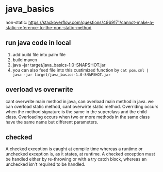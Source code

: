 # java_basics
non-static:
https://stackoverflow.com/questions/4969171/cannot-make-a-static-reference-to-the-non-static-method
## run java code in local 
1. add build file into palm file 
2. build maven 
3.  java -jar target/java_basics-1.0-SNAPSHOT.jar
4. you can also feed file into this custimized function by `cat pom.xml | java -jar target/java_basics-1.0-SNAPSHOT.jar`

## overload vs overwrite
cant overwrite main method in java, can overload main method in java. 
we can overload static method, cant overwirte static method. 
Overriding occurs when the method signature is the same in the superclass and the child class. Overloading occurs when two or more methods in the same class have the same name but different parameters.

## checked

A checked exception is caught at compile time whereas a runtime or unchecked exception is, as it states, at runtime. A checked exception must be handled either by re-throwing or with a try catch block, whereas an unchecked isn't required to be handled.
